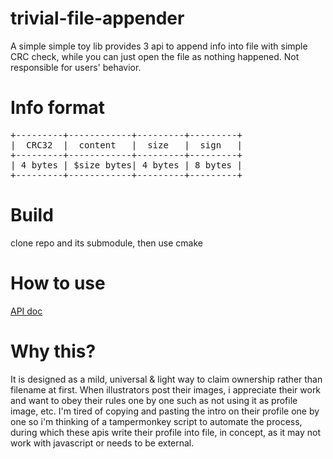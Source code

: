 # trivial-file-appender
A simple simple toy lib provides 3 api to append info into file with simple CRC check, while you can just open the file as nothing happened.
Not responsible for users' behavior.

# Info format

<pre>
+---------+------------+---------+---------+  
|  CRC32  |  content   |  size   |  sign   |  
+---------+------------+---------+---------+  
| 4 bytes | $size bytes| 4 bytes | 8 bytes |  
+---------+------------+---------+---------+  
</pre>

# Build

clone repo and its submodule, then use cmake 

# How to use

[API doc](https://github.com/sora-blue/trivial-file-appender/blob/master/appender.h)

# Why this?
It is designed as a mild, universal & light way to claim ownership rather than filename at first. When
illustrators post their images, i appreciate their work and want to obey their rules one by one
such as not using it as profile image, etc. I'm tired of copying and pasting the intro on their
profile one by one so i'm thinking of a tampermonkey script to automate the process, during which
these apis write their profile into file, in concept, as it may not work with javascript or needs to
be external.
